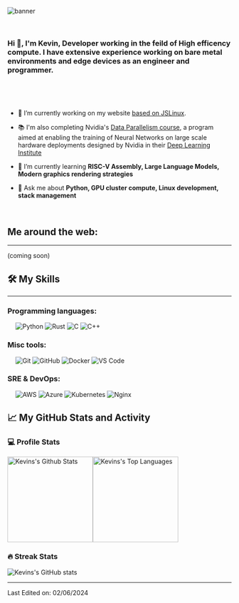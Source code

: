 
![banner](https://github.com/user-attachments/assets/677246cc-2104-49a7-a411-39c59cad582f)

&emsp;
<h3 align="left">Hi 👋, I'm Kevin, Developer working in the feild of High efficency compute. I have extensive experience working on bare metal environments and edge devices as an engineer and programmer.</h3>
&emsp;

&emsp;

- 🔭 I’m currently working on my website [based on JSLinux](https://bellard.org/jslinux/tech.html). 
- 📚 I'm also completing Nvidia's [Data Parallelism course](https://learn.nvidia.com/courses/course-detail?course_id=course-v1:DLI+C-MG-01+V3), a program aimed at enabling the training of Neural Networks on large scale hardware deployments designed by Nvidia in their [Deep Learning Institute](https://learn.nvidia.com/)

- 🌱 I’m currently learning **RISC-V Assembly, Large Language Models, Modern graphics rendering strategies**

- 💬 Ask me about **Python, GPU cluster compute, Linux development, stack management**

&emsp;

## Me around the web:
-------------------

(coming soon)

## 🛠️ My Skills
-------------------

### Programming languages:
&emsp;
![Python](https://img.shields.io/badge/-Python-000?&logo=Python)
![Rust](https://img.shields.io/badge/-Rust-000?&logo=Rust)
![C](https://img.shields.io/badge/-C-000?&logo=c)
![C++](https://img.shields.io/badge/-C++-000?&logo=cplusplus)

### Misc tools:
&emsp;
![Git](https://img.shields.io/badge/-Git-000?&logo=Git)
![GitHub](https://img.shields.io/badge/-GitHub-000?&logo=GitHub)
![Docker](https://img.shields.io/badge/-Docker-000?&logo=Docker)
![VS Code](https://img.shields.io/badge/-VS%20Code-000?&logo=Visual-Studio-Code)

### SRE & DevOps:
&emsp;
![AWS](https://img.shields.io/badge/-AWS-000?&logo=Amazon-AWS)
![Azure](https://img.shields.io/badge/-Azure-000?&logo=Microsoft-Azure)
![Kubernetes](https://img.shields.io/badge/-Kubernetes-000?&logo=Kubernetes)
![Nginx](https://img.shields.io/badge/-Nginx-000?&logo=Nginx)

## 📈 My GitHub Stats and Activity

### 💻 Profile Stats

<img alt="Kevins's Github Stats" src="https://github-readme-stats.vercel.app/api/?username=bulutthecat&show_icons=true&include_all_commits=true&count_private=true&theme=react&hide_border=true&bg_color=1F222E&title_color=F85D7F&icon_color=F8D866" height="192px"/><img alt="Kevins's Top Languages" src="https://github-readme-stats.vercel.app/api/top-langs/?username=bulutthecat&langs_count=8&layout=compact&theme=react&hide_border=true&bg_color=1F222E&title_color=F85D7F&icon_color=F8D866" height="192px"/>


### 🔥 Streak Stats

![Kevins's GitHub stats](https://github-readme-streak-stats.herokuapp.com/?user=bulutthecat&theme=tokyonight)

------
Last Edited on: 02/06/2024
